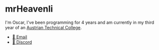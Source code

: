 # mrHeavenli

<!-- ![](https://github.com/mrHeavenli/mrHeavenli/blob/main/bongokitty.gif?raw=true) -->


I'm Oscar, I've been programming for 4 years and am currently in my third year of an 
[Austrian Technical College](https://en.wikipedia.org/wiki/H%C3%B6here_Technische_Lehranstalt).

- [📧 Email](mailto:mrHeavenli@icloud.com)
- [💬 Discord ](https://discordapp.com/users/603128116914683974)

